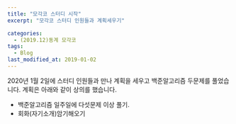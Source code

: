 ```yaml
---
title: "모각코 스터디 시작"
excerpt: "모각코 스터디 인원들과 계획세우기"

categories:
  - (2019.12)동계 모각코
tags:
  - Blog
last_modified_at: 2019-01-02
---
```

2020년 1월 2일에 스터디 인원들과 만나 계획을 세우고 백준알고리즘 두문제를 풀었습니다.
계획은 아래와 같이 상의를 했습니다.

- 백준알고리즘 일주일에 다섯문제 이상 풀기.
- 회화(자기소개)암기해오기
